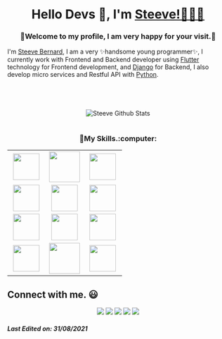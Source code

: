 <h1 align="center"> Hello Devs 👋, I'm <a href="https://twitter.com/Artronico26">Steeve!👨🏻‍💻</a></h1>
<h3 align="center">🙂Welcome to my profile, I am very happy for your visit.🙂</h3>


I'm <a href="https://twitter.com/Artronico26">Steeve Bernard</a>, I am a very ✨handsome young programmer✨, I currently work with Frontend and Backend developer using <a href="https://flutter.dev/?gclsrc=ds&gclsrc=ds">Flutter</a> technology for Frontend development, and <a href="https://www.djangoproject.com/">Django</a> for Backend, I also develop micro services and Restful API with <a href="https://www.python.org/">Python</a>.

<h1 align="center"></a></h1>
<br>
<p align="center">
<img align="center" src="https://github-readme-stats.vercel.app/api/top-langs/?username=steevedevops&layout=compact&theme=tokyonight" alt="Steeve Github Stats">
</p>
<p align="center">
<!--   <img align="center" src="https://github-readme-stats.vercel.app/api?username=steevepypro&show_icons=true&theme=tokyonight&include_all_commits=true" 
alt="Steeve Github Stats"> -->
<!--     <img align="center" src="https://github-readme-stats.vercel.app/api?username=steevepypro&show_icons=true&include_all_commits=true&theme=tokyonight" 
alt="Steeve Github Stats"> -->
</p>
<h1 align="center"></a></h1>

<h3 align="center">🙂My Skills.:computer:</h3>
<table align="center">
<tbody>
<tr>
<td align="center" width="33%">
<img height=60px src="https://www.vectorlogo.zone/logos/python/python-ar21.svg"> 
</td>

<td align="center" width="33%">
<img height=70px src="https://upload.wikimedia.org/wikipedia/commons/f/fe/Dart_programming_language_logo.svg"> 
</td>

<td align="center" width="33%">
<img height=60px src="https://www.vectorlogo.zone/logos/djangoproject/djangoproject-ar21.svg"> 
</td>
  
</tr>

<tr>
<td align="center" width="33%">
<img height=60px src="https://flutter.dev/assets/images/shared/brand/flutter/logo/flutter-lockup.png"> 
</td>

<td align="center" width="33%">
<img height=60px src="https://vuejs.org/logo.svg"> 
</td>


<td align="center" width="33%">
<img height=60px src="https://www.docker.com/sites/default/files/d8/styles/role_icon/public/2019-07/horizontal-logo-monochromatic-white.png?itok=SBlK2TGU"> 
</td>

</tr>
  
<tr>
<td align="center" width="33%">
<img height=60px src="https://www.vectorlogo.zone/logos/javascript/javascript-ar21.svg"> 
</td>

<td align="center" width="33%">
<img height=60px src="https://www.vectorlogo.zone/logos/postgresql/postgresql-ar21.svg"> 
</td>

<td align="center" width="33%">
<img height=60px src="https://www.vectorlogo.zone/logos/nodejs/nodejs-ar21.svg"> 
</td>
</tr>
  
<tr>
<td align="center" width="33%">
<img height=60px src="https://www.vectorlogo.zone/logos/w3_html5/w3_html5-ar21.svg"> 
</td>

<td align="center" width="33%">
<img height=70px src="https://1000logos.net/wp-content/uploads/2020/09/CSS-Logo.png"> 
</td>

<td align="center" width="33%">
<img height=60px src="https://www.vectorlogo.zone/logos/getbootstrap/getbootstrap-ar21.svg"> 
</td>
</tr>

</tbody>
</table>



## Connect with me. :smiley:
<p align="center">
<a href="https://github.com/steevepypro"><img src="https://img.shields.io/badge/-Steeve_Bernard-black?logo=github&style=flat-square"/></a>
<a href="https://www.linkedin.com/in/steeve-bernard-barthelemy-35579710a/"><img src="https://img.shields.io/badge/-Steeve_Bernard-blue?logo=linkedin&style=flat-square"></a>
<a href="https://www.instagram.com/steevedevops"><img src="https://img.shields.io/badge/-Steeve_DevOps-pink?logo=instagram&style=flat-square"/></a>
<a href="mailto:barthelemysteevebernard@gmail.com"><img src="https://img.shields.io/badge/-steevedevops@gmail.com-black?logo=gmail&style=flat-square"/></a>
<a href="https://twitter.com/Artronico26"><img src="https://img.shields.io/badge/-Steeve_B-blue?logo=twitter&style=flat-square"/></a>
</p>

##### Last Edited on: 31/08/2021
